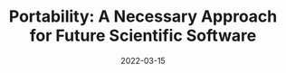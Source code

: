 ---
title: "Portability: A Necessary Approach for Future Scientific Software"
date: 2022-03-15
venue: arxiv:2203.09945
link: https://inspirehep.net/literature/2054702
inspire_id: 2054702
authors: Meghna Bhattacharya, et al.
---